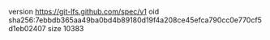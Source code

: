 version https://git-lfs.github.com/spec/v1
oid sha256:7ebbdb365aa49ba0bd4b89180d19f4a208ce45efca790cc0e770cf5d1eb02407
size 10383
